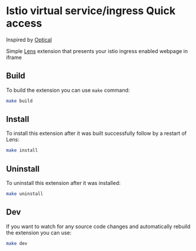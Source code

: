 # Istio virtual service/ingress Quick access

Inspired by [Optical](https://github.com/589290/optical)

Simple [Lens](https://k8slens.dev) extension that presents your istio ingress enabled webpage in iframe
  

## Build

To build the extension you can use `make` command:

```sh
make build
```
  

## Install

To install this extension after it was built successfully follow by a restart of Lens:

```sh
make install
```
  

## Uninstall

To uninstall this extension after it was installed:

```sh
make uninstall
```
  

## Dev

If you want to watch for any source code changes and automatically rebuild the extension you can use:

```sh
make dev
```
